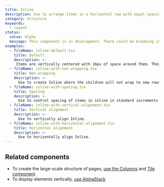 ```yaml
---
title: Inline
description: Use to arrange items in a horizontal row with equal spacing around them. Items wrap onto multiple lines when needed.
category: Structure
keywords:
  - layout
status:
  value: Alpha
  message: This component is in development. There could be breaking changes made to it in a non-major release of Polaris. Please use with caution.
examples:
  - fileName: inline-default.tsx
    title: Default
    description: >-
     Items are vertically centered with 16px of space around them. They’ll wrap onto multiple lines when needed.
  - fileName: inline-with-non-wrapping.tsx
    title: Non-wrapping
    description: >-
      Use to create Inline where the children will not wrap to new rows on small screens.
  - fileName: inline-with-spacing.tsx
    title: Spacing
    description: >-
      Use to control spacing of items in inline in standard increments.
  - fileName: inline-with-vertical-alignment.tsx
    title: Vertical alignment
    description: >-
      Use to vertically align Inline.
  - fileName: inline-with-horizontal-alignment.tsx
    title: Horizontal alignment
    description: >-
      Use to horizontally align Inline.
---
```


## Related components

- To create the large-scale structure of pages, [use the Columns](https://polaris.shopify.com/components/columns) and [Tile component](https://polaris.shopify.com/components/tile)
- To display elements vertically, [use AlphaStack](https://polaris.shopify.com/components/alphastack)
